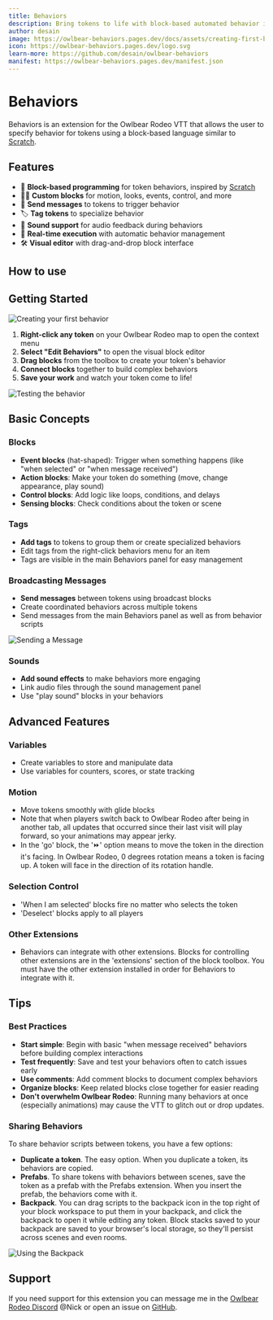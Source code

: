 ```yaml
---
title: Behaviors
description: Bring tokens to life with block-based automated behavior inspired by Scratch.
author: desain
image: https://owlbear-behaviors.pages.dev/docs/assets/creating-first-behavior.gif
icon: https://owlbear-behaviors.pages.dev/logo.svg
learn-more: https://github.com/desain/owlbear-behaviors
manifest: https://owlbear-behaviors.pages.dev/manifest.json
---
```


# Behaviors

Behaviors is an extension for the Owlbear Rodeo VTT that allows the user to specify behavior for tokens using a block-based language similar to [Scratch](https://scratch.mit.edu/).

## Features

-   🧩 **Block-based programming** for token behaviors, inspired by [Scratch](https://scratch.mit.edu/)
-   🏃‍♂️ **Custom blocks** for motion, looks, events, control, and more
-   💌 **Send messages** to tokens to trigger behavior
-   🏷️ **Tag tokens** to specialize behavior
-   🎵 **Sound support** for audio feedback during behaviors
-   🔄 **Real-time execution** with automatic behavior management
-   🛠️ **Visual editor** with drag-and-drop block interface

## How to use

## Getting Started

![Creating your first behavior](https://owlbear-behaviors.pages.dev/docs/assets/creating-first-behavior.gif)

1. **Right-click any token** on your Owlbear Rodeo map to open the context menu
2. **Select "Edit Behaviors"** to open the visual block editor
3. **Drag blocks** from the toolbox to create your token's behavior
4. **Connect blocks** together to build complex behaviors
5. **Save your work** and watch your token come to life!

![Testing the behavior](https://owlbear-behaviors.pages.dev/docs/assets/testing-behavior.gif)

## Basic Concepts

### Blocks

-   **Event blocks** (hat-shaped): Trigger when something happens (like "when selected" or "when message received")
-   **Action blocks**: Make your token do something (move, change appearance, play sound)
-   **Control blocks**: Add logic like loops, conditions, and delays
-   **Sensing blocks**: Check conditions about the token or scene

### Tags

-   **Add tags** to tokens to group them or create specialized behaviors
-   Edit tags from the right-click behaviors menu for an item
-   Tags are visible in the main Behaviors panel for easy management

### Broadcasting Messages

-   **Send messages** between tokens using broadcast blocks
-   Create coordinated behaviors across multiple tokens
-   Send messages from the main Behaviors panel as well as from behavior scripts

![Sending a Message](https://owlbear-behaviors.pages.dev/docs/assets/sending-message.gif)

### Sounds

-   **Add sound effects** to make behaviors more engaging
-   Link audio files through the sound management panel
-   Use "play sound" blocks in your behaviors

## Advanced Features

### Variables

-   Create variables to store and manipulate data
-   Use variables for counters, scores, or state tracking

### Motion

-   Move tokens smoothly with glide blocks
-   Note that when players switch back to Owlbear Rodeo after being in another tab, all updates that occurred since their last visit will play forward, so your animations may appear jerky.
-   In the 'go' block, the '⏩' option means to move the token in the direction it's facing. In Owlbear Rodeo, 0 degrees rotation means a token is facing up. A token will face in the direction of its rotation handle.

### Selection Control

-   'When I am selected' blocks fire no matter who selects the token
-   'Deselect' blocks apply to all players

### Other Extensions

-   Behaviors can integrate with other extensions. Blocks for controlling other extensions are in the 'extensions' section of the block toolbox. You must have the other extension installed in order for Behaviors to integrate with it.

## Tips

### Best Practices

-   **Start simple**: Begin with basic "when message received" behaviors before building complex interactions
-   **Test frequently**: Save and test your behaviors often to catch issues early
-   **Use comments**: Add comment blocks to document complex behaviors
-   **Organize blocks**: Keep related blocks close together for easier reading
-   **Don't overwhelm Owlbear Rodeo**: Running many behaviors at once (especially animations) may cause the VTT to glitch out or drop updates.

### Sharing Behaviors

To share behavior scripts between tokens, you have a few options:

-   **Duplicate a token**. The easy option. When you duplicate a token, its behaviors are copied.
-   **Prefabs**. To share tokens with behaviors between scenes, save the token as a prefab with the Prefabs extension. When you insert the prefab, the behaviors come with it.
-   **Backpack**. You can drag scripts to the backpack icon in the top right of your block workspace to put them in your backpack, and click the backpack to open it while editing any token. Block stacks saved to your backpack are saved to your browser's local storage, so they'll persist across scenes and even rooms.

![Using the Backpack](https://owlbear-behaviors.pages.dev/docs/assets/backpack.gif)

## Support

If you need support for this extension you can message me in the [Owlbear Rodeo Discord](https://discord.com/invite/u5RYMkV98s) @Nick or open an issue on [GitHub](https://github.com/desain/owlbear-behaviors/issues).
